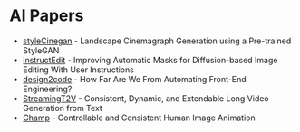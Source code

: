 # AI Papers

- [styleCinegan](https://jeolpyeoni.github.io/stylecinegan_project/) - Landscape Cinemagraph Generation
  using a Pre-trained StyleGAN
- [instructEdit](https://arxiv.org/abs/2305.18047) - Improving Automatic Masks for Diffusion-based Image Editing With User Instructions
- [design2code](https://huggingface.co/papers/2403.03163) - How Far Are We From Automating Front-End Engineering?
- [StreamingT2V](https://huggingface.co/papers/2403.14773) - Consistent, Dynamic, and Extendable Long Video Generation from Text
- [Champ](https://github.com/fudan-generative-vision/champ) - Controllable and Consistent Human Image Animation
